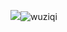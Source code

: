 ![](wuziqi.png)![wuziqi](https://user-images.githubusercontent.com/75069359/115345292-2d05cb00-a1e1-11eb-8512-e60181be080e.png)

